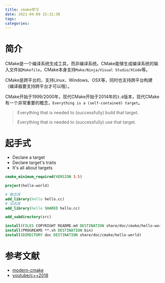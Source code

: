 ```yaml
---
title: cmake学习
date: 2021-04-09 15:31:38
tags:
categories:
---
```


# 简介
CMake是一个编译系统生成工具，而非编译系统。CMake能够生成编译系统的输入文件如`Makefile`，CMake本身支持`Make/Ninja/Visual Studio/XCode`等。

CMake是跨平台的，支持Linux、Windows、OSX等，同时也支持跨平台构建（编译器要支持跨平台才可以哦）。

CMake开始于1999/2000年，现代CMake开始于2014年的`3.0`版本，现代CMake有一个非常重要的概念，`Everything is a (self-contained) target`。

> Everything that is needed to (successfully) build that target.
>  
> Everything that is needed to (successfully) use that target.

# 起手式
- Declare a target
- Declare target's traits
- It's all about targets

```cmake
cmake_minimum_required(VERSION 3.5)

project(hello-world)

# 静态库
add_library(hello hello.cc)
# 动态库
add_library(hello SHARED hello.cc)

add_subdirectory(src)

install(FILES COPYRIGHT README.md DESTINATION share/doc/cmake/hello-world)
install(PROGREAMS **.sh DESTINATION bin)
install(DIRECTORY doc DESTINATION share/doc/cmake/hello-world)
```

# 参考文献
- [modern-cmake](https://cliutils.gitlab.io/modern-cmake/)
- [youtube/c++2018](https://www.youtube.com/watch?v=y7ndUhdQuU8)
